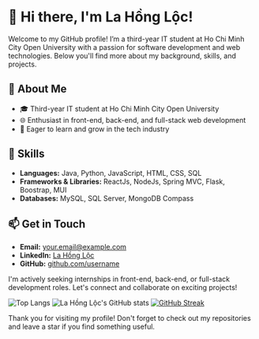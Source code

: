 # 👋 Hi there, I'm La Hồng Lộc!

Welcome to my GitHub profile! I’m a third-year IT student at Ho Chi Minh City Open University with a passion for software development and web technologies. Below you'll find more about my background, skills, and projects.

## 🚀 About Me

- 🎓 Third-year IT student at Ho Chi Minh City Open University
- 🌐 Enthusiast in front-end, back-end, and full-stack web development
- 🌟 Eager to learn and grow in the tech industry

## 🔧 Skills

- **Languages:** Java, Python, JavaScript, HTML, CSS, SQL
- **Frameworks & Libraries:** ReactJs, NodeJs, Spring MVC, Flask, Boostrap, MUI
- **Databases:** MySQL, SQL Server, MongoDB Compass

## 📫 Get in Touch

- **Email:** your.email@example.com
- **LinkedIn:** [La Hồng Lộc](https://www.linkedin.com/in/la-hong-loc/)
- **GitHub:** [github.com/username](https://github.com/username)

I'm actively seeking internships in front-end, back-end, or full-stack development roles. Let's connect and collaborate on exciting projects!


![Top Langs](https://github-readme-stats.vercel.app/api/top-langs/?username=lahongloc&layout=compact&theme=radical)  ![La Hồng Lộc's GitHub stats](https://github-readme-stats.vercel.app/api?username=lahongloc&show_icons=true&theme=radical)
[![GitHub Streak](https://streak-stats.demolab.com/?user=lahongloc&theme=radical)](https://git.io/streak-stats)


Thank you for visiting my profile! Don't forget to check out my repositories and leave a star if you find something useful.
